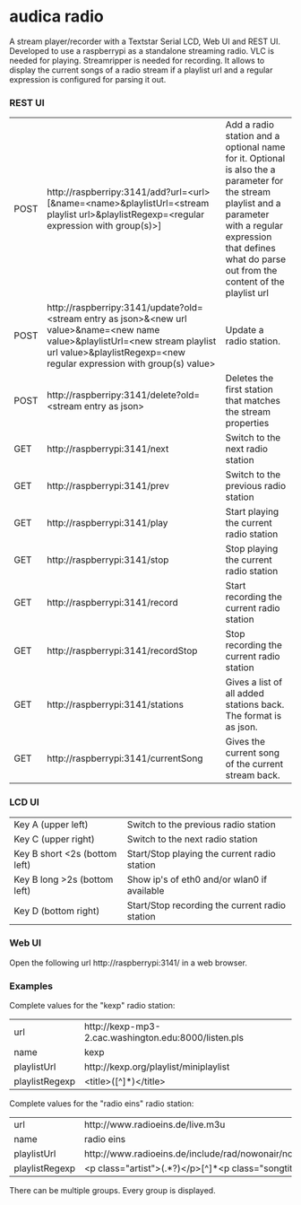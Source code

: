 audica radio
============

A stream player/recorder with a Textstar Serial LCD, Web UI and REST UI. Developed to use a raspberrypi as a standalone streaming radio.
VLC is needed for playing. Streamripper is needed for recording. It allows to display the current songs of a radio stream if a playlist
url and a regular expression is configured for parsing it out.

### REST UI

<table>
<tr><td>POST</td><td>http:&#x002F;/raspberripy:3141/add?url=&lt;url&gt;[&amp;name=&lt;name&gt;&amp;playlistUrl=&lt;stream playlist url&gt;&amp;playlistRegexp=&lt;regular expression with group(s)&gt;]</td><td>Add a radio station and a optional name for it. Optional is also the a parameter for the stream playlist and  a parameter with a regular expression that defines what do parse out from the content of the playlist url</td></tr>
<tr><td>POST</td><td>http:&#x002F;/raspberripy:3141/update?old=&lt;stream entry as json&gt;&amp;&lt;new url value&gt;&amp;name=&lt;new name value&gt;&amp;playlistUrl=&lt;new stream playlist url value&gt;&amp;playlistRegexp=&lt;new regular expression with group(s) value&gt;</td><td>Update a radio station.</td></tr>
<tr><td>POST</td><td>http:&#x002F;/raspberripy:3141/delete?old=&lt;stream entry as json&gt;</td><td>Deletes the first station that matches the stream properties</td></tr>
<tr><td>GET</td><td>http:&#x002F;/raspberrypi:3141/next</td><td>Switch to the next radio station</td></tr>
<tr><td>GET</td><td>http:&#x002F;/raspberrypi:3141/prev</td><td>Switch to the previous radio station</td></tr>
<tr><td>GET</td><td>http:&#x002F;/raspberrypi:3141/play</td><td>Start playing the current radio station</td></tr>
<tr><td>GET</td><td>http:&#x002F;/raspberrypi:3141/stop</td><td>Stop playing the current radio station</td></tr>
<tr><td>GET</td><td>http:&#x002F;/raspberrypi:3141/record</td><td>Start recording the current radio station</td></tr>
<tr><td>GET</td><td>http:&#x002F;/raspberrypi:3141/recordStop</td><td>Stop recording the current radio station</td></tr>
<tr><td>GET</td><td>http:&#x002F;/raspberrypi:3141/stations</td><td>Gives a list of all added stations back. The format is as json.</td></tr>
<tr><td>GET</td><td>http:&#x002F;/raspberrypi:3141/currentSong</td><td>Gives the current song of the current stream back.</td></tr>
</table>

### LCD UI

<table>
<tr><td>Key A (upper left)</td><td>Switch to the previous radio station</td></tr>
<tr><td>Key C (upper right)</td><td>Switch to the next radio station</td></tr>
<tr><td>Key B short &lt;2s (bottom left)</td><td>Start/Stop playing the current radio station</td></tr>
<tr><td>Key B long &gt;2s (bottom left)</td><td>Show ip's of eth0 and/or wlan0 if available</td></tr>
<tr><td>Key D (bottom right)</td><td>Start/Stop recording the current radio station</td></tr>
</table>

### Web UI

Open the following url http://raspberrypi:3141/ in a web browser.

### Examples

Complete values for the "kexp" radio station:
<table>
<tr><td>url</td><td>http:/&#x002F;kexp-mp3-2.cac.washington.edu:8000/listen.pls</td></tr>
<tr><td>name</td><td>kexp</td></tr>
<tr><td>playlistUrl</td><td>http:&#x002F;/kexp.org/playlist/miniplaylist</td></tr>
<tr><td>playlistRegexp</td><td>&lt;title&gt;([^]*)&lt;/title&gt;</td></tr>
</table>

Complete values for the "radio eins" radio station:
<table>
<tr><td>url</td><td>http:/&#x002F;www.radioeins.de/live.m3u</td></tr>
<tr><td>name</td><td>radio eins</td></tr>
<tr><td>playlistUrl</td><td>http:/&#x002F;www.radioeins.de/include/rad/nowonair/now_on_air.html</td></tr>
<tr><td>playlistRegexp</td><td>&lt;p class="artist"&gt;(.*?)&lt;/p&gt;[^]*&lt;p class="songtitle"&gt;(.*?)&lt;/p&gt;</td></tr>
</table>

There can be multiple groups. Every group is displayed.
